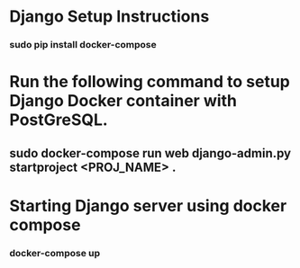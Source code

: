 # Django Setup Instructions
### sudo pip install docker-compose

# Run the following command to setup Django Docker container with PostGreSQL.
## sudo docker-compose run web django-admin.py startproject <PROJ_NAME> .

# Starting Django server using docker compose
### docker-compose up 

